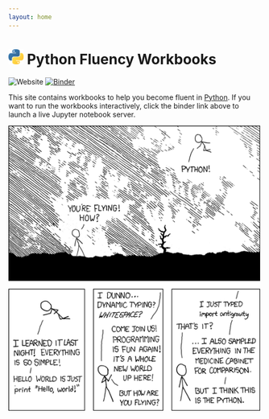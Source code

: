 ```yaml
---
layout: home
---
```


# <img width="30" src="assets/figures/python-logo.png"/> Python Fluency Workbooks

![Website](https://img.shields.io/badge/launch-website-yellow)
[![Binder](https://mybinder.org/badge_logo.svg)](https://mybinder.org/v2/gh/nancynobody/python3_fluency/tree/master/notebooks/master)

This site contains workbooks to help you become fluent in [Python](https://docs.python.org/3/). If you want to run the workbooks interactively, click the binder link above to launch a live Jupyter notebook server.

<img width="500" src="assets/figures/python-xkcdc.png"/>